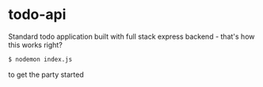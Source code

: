 # todo-api
Standard todo application built with full stack express backend - that's how this works right?


```sh
$ nodemon index.js
```
to get the party started
